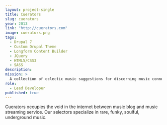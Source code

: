 ```yaml
---
layout: project-single
title: Cuerators
slug: cuerators
year: 2013
link: "http://cuerators.com"
image: cuerators.png
tags:
  - Drupal 7
  - Custom Drupal Theme
  - Longform Content Builder
  - JQuery
  - HTML5/CSS3
  - SASS
description:
mission: >
  A collection of eclectic music suggestions for discerning music connoisseurs & audiophiles
role:
  - Lead Developer
published: true
---
```

Cuerators occupies the void in the internet between music blog and music streaming service. Our selectors specialize in rare, funky, soulful, underground music.
